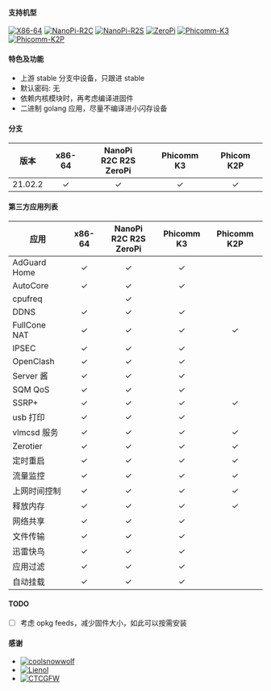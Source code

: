 #### 支持机型

[![X86-64](https://github.com/vgist/OpenWrt-Autobuild/actions/workflows/x86_64.yml/badge.svg)](https://github.com/vgist/OpenWrt-Autobuild/actions/workflows/x86_64.yml)
[![NanoPi-R2C](https://github.com/vgist/OpenWrt-Autobuild/actions/workflows/r2c.yml/badge.svg)](https://github.com/vgist/OpenWrt-Autobuild/actions/workflows/r2c.yml)
[![NanoPi-R2S](https://github.com/vgist/OpenWrt-Autobuild/actions/workflows/r2s.yml/badge.svg)](https://github.com/vgist/OpenWrt-Autobuild/actions/workflows/r2s.yml)
[![ZeroPi](https://github.com/vgist/OpenWrt-Autobuild/actions/workflows/zeropi.yml/badge.svg)](https://github.com/vgist/OpenWrt-Autobuild/actions/workflows/zeropi.yml)
[![Phicomm-K3](https://github.com/vgist/OpenWrt-Autobuild/actions/workflows/k3.yml/badge.svg)](https://github.com/vgist/OpenWrt-Autobuild/actions/workflows/k3.yml)
[![Phicomm-K2P](https://github.com/vgist/OpenWrt-Autobuild/actions/workflows/k2p.yml/badge.svg)](https://github.com/vgist/OpenWrt-Autobuild/actions/workflows/k2p.yml)

#### 特色及功能

- 上游 stable 分支中设备，只跟进 stable
- 默认密码: 无
- 依赖内核模块时，再考虑编译进固件
- 二进制 golang 应用，尽量不编译进小闪存设备

#### 分支

| 版本    |x86-64 |NanoPi<br>R2C R2S ZeroPi|Phicomm K3|Phicom K2P|
|:-------:|:-----:|:----------------------:|:--------:|:--------:|
| 21.02.2 |&check;|        &check;         | &check;  | &check;  |

#### 第三方应用列表

| 应用        |x86-64 |NanoPi<br>R2C R2S ZeroPi|Phicomm K3|Phicomm K2P|
|-------------|:-----:|:----------------------:|:--------:|:---------:|
|AdGuard Home |&check;|        &check;         | &check;  |           |
| AutoCore    |&check;|        &check;         | &check;  |           |
| cpufreq     |       |        &check;         |          |           |
| DDNS        |&check;|        &check;         | &check;  |           |
|FullCone NAT |&check;|        &check;         | &check;  |  &check;  |
| IPSEC       |&check;|        &check;         | &check;  |           |
| OpenClash   |&check;|        &check;         | &check;  |           |
| Server 酱   |&check;|        &check;         | &check;  |           |
| SQM QoS     |&check;|        &check;         | &check;  |           |
| SSRP+       |&check;|        &check;         | &check;  |  &check;  |
| usb 打印    |&check;|        &check;         | &check;  |           |
| vlmcsd 服务 |&check;|        &check;         | &check;  |  &check;  |
| Zerotier    |&check;|        &check;         | &check;  |  &check;  |
| 定时重启    |&check;|        &check;         | &check;  |  &check;  |
| 流量监控    |&check;|        &check;         | &check;  |  &check;  |
|上网时间控制 |&check;|        &check;         | &check;  |  &check;  |
| 释放内存    |&check;|        &check;         | &check;  |  &check;  |
| 网络共享    |&check;|        &check;         | &check;  |           |
| 文件传输    |&check;|        &check;         | &check;  |           |
| 迅雷快鸟    |&check;|        &check;         | &check;  |           |
| 应用过滤    |&check;|        &check;         | &check;  |           |
| 自动挂载    |&check;|        &check;         | &check;  |           |

#### TODO

- [ ] 考虑 opkg feeds，减少固件大小，如此可以按需安装

#### 感谢

- [![coolsnowwolf](https://img.shields.io/badge/Lede-Lean-orange.svg?style=flat&logo=appveyor)](https://github.com/coolsnowwolf/lede)
- [![Lienol](https://img.shields.io/badge/OpenWrt-Lienol-orange.svg?style=flat&logo=appveyor)](https://github.com/Lienol/openwrt)
- [![CTCGFW](https://img.shields.io/badge/OpenWrt-CTCGFW-orange.svg?style=flat&logo=appveyor)](https://github.com/immortalwrt/immortalwrt)
